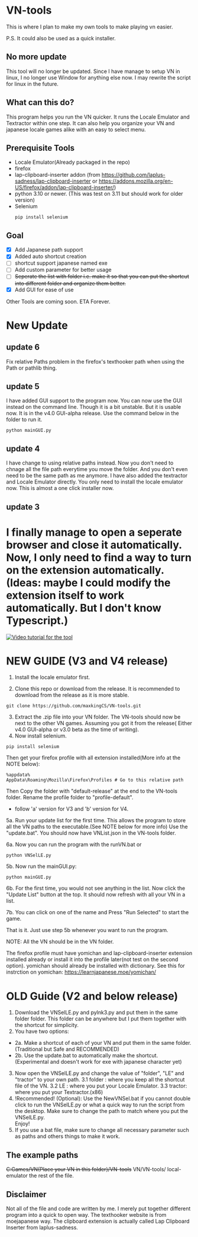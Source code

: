 # VN-tools

This is where I plan to make my own tools to make playing vn easier.

P.S. It could also be used as a quick installer.

## No more update
This tool will no longer be updated. Since I have manage to setup VN in linux, I no longer use Window for anything else now. I may rewrite the script for linux in the future.

## What can this do?
This program helps you run the VN quicker. It runs the Locale Emulator and Textractor within one step. It can also help you organize your VN and japanese locale games alike with an easy to select menu.

## Prerequisite Tools
- Locale Emulator(Already packaged in the repo)
- firefox
- lap-clipboard-inserter addon (from https://github.com/laplus-sadness/lap-clipboard-inserter or https://addons.mozilla.org/en-US/firefox/addon/lap-clipboard-inserter/)
- python 3.10 or newer. (This was test on 3.11 but should work for older version)
- Selenium
  ```
  pip install selenium
  ``` 

## Goal
- [x] Add Japanese path support
- [x] Added auto shortcut creation
- [ ] shortcut support japanese named exe
- [ ] Add custom parameter for better usage
- [ ] ~~Seperate the list with folder i.e. make it so that you can put the shortcut into different folder and organize them better.~~
- [x] Add GUI for ease of use

Other Tools are coming soon. ETA Forever.


# New Update
## update 6
Fix relative Paths problem in the firefox's texthooker path when using the Path or pathlib thing.

## update 5
I have added GUI support to the program now. You can now use the GUI instead on the command line. Though it is a bit unstable. But it is usable now. It is in the v4.0 GUI-alpha release. Use the command below in the folder to run it.
```
python mainGUI.py
```

## update 4
I have change to using relative paths instead. Now you don't need to chnage all the file path everytime you move the folder. And you don't even need to be the same path as me anymore.
I have also added the textractor and Locale Emulator directly. You only need to install the locale emulator now. This is almost a one click installer now.

## update 3
I finally manage to open a seperate browser and close it automatically. Now, I only need to find a way to turn on the extension automatically. (Ideas: maybe I could modify the extension itself to work automatically. But I don't know Typescript.)
=======

[![Video tutorial for the tool](https://img.youtube.com/vi/R-oTW-rFl1M?si=v4brWgZpVaLw5T4u/default.jpg)]([https://youtu.be/nTQUwghvy5Q](https://youtu.be/R-oTW-rFl1M?si=v4brWgZpVaLw5T4u))

# NEW GUIDE (V3 and V4 release)

1. Install the locale emulator first. 

2. Clone this repo or download from the release. It is recommended to download from the release as it is more stable.
```
git clone https://github.com/maxkingCS/VN-tools.git
```
3. Extract the .zip file into your VN folder. The VN-tools should now be next to the other VN games. Assuming you got it from the release( Either v4.0 GUI-alpha or v3.0 beta as the time of writing). 
4. Now install selenium.
```
pip install selenium
```

Then get your firefox profile with all extension installed(More info at the NOTE below):
```
%appdata%
AppData\Roaming\Mozilla\Firefox\Profiles # Go to this relative path
```
Then Copy the folder with "default-release" at the end to the VN-tools folder. Rename the profile folder to "profile-default".

* follow 'a' version for V3 and 'b' version for V4.

5a. Run your update list for the first time. This allows the program to store all the VN paths to the executable.(See NOTE below for more info) Use the "update.bat". You should now have VNList.json in the VN-tools folder.

6a. Now you can run the program with the runVN.bat or
```
python VNSelLE.py
```
5b. Now run the mainGUI.py:
```
python mainGUI.py
```
6b. For the first time, you would not see anything in the list. Now click the "Update List" button at the top. It should now refresh with all your VN in a list.

7b. You can click on one of the name and Press "Run Selected" to start the game.

That is it. Just use step 5b whenever you want to run the program.

NOTE: All the VN should be in the VN folder.

The firefox profile must have yomichan and lap-clipboard-inserter extension installed already or install it into the profile later(not test on the second option). yomichan should already be installed with dictionary.
See this for instrction on yomichan: https://learnjapanese.moe/yomichan/

# OLD Guide (V2 and below release)

1. Download the VNSelLE.py and pylnk3.py and put them in the same folder folder. This folder can be anywhere but I put them together with the shortcut for simplicity.
2. You have two options:
- 2a. Make a shortcut of each of your VN and put them in the same folder. (Traditional but Safe and RECOMMENDED)
- 2b. Use the update.bat to automatically make the shortcut. (Experimental and doesn't work for exe with japanese character yet) 
3. Now open the VNSelLE.py and change the value of "folder", "LE" and "tractor" to your own path.
  3.1 folder : where you keep all the shortcut file of the VN.
  3.2 LE     : where you put your Locale Emulator.
  3.3 tractor: where you put your Textractor.(x86)
5. !Recommended! (Optional): Use the NewVNSel.bat if you cannot double click to run the VNSelLE.py or what a quick way to run the script from the desktop. Make sure to change the path to match where you put the VNSelLE.py.  
 Enjoy!
6. If you use a bat file, make sure to change all necessary parameter such as paths and others things to make it work.

## The example paths

~~C:Games/VN(Place your VN in this folder)/VN-tools~~
VN/VN-tools/
local-emulator
the rest of the file.

## Disclaimer
Not all of the file and code are written by me. I merely put together different program into a quick to open way. The texthooker website is from moejapanese way. The clipboard extension is actually called Lap Clipboard Inserter from laplus-sadness.
